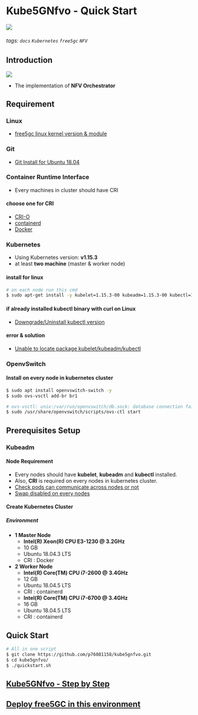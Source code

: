 # Kube5GNfvo - Quick Start

![](https://i.imgur.com/wy0NI6X.png)

###### tags: `docs` `Kubernetes` `free5gc` `NFV`

## Introduction

![](https://i.imgur.com/uJSUT6q.jpg)
* The implementation of **NFV Orchestrator**

## Requirement

### Linux

* [free5gc linux kernel version & module](https://hackmd.io/@Vcx/Hy_gHkdAD)

### Git

* [Git Install for Ubuntu 18.04](https://hackmd.io/@Vcx/SyuZPlBWu)

### Container Runtime Interface

* Every machines in cluster should have CRI

#### choose one for CRI

* [CRI-O](https://kubernetes.io/docs/setup/production-environment/container-runtimes/#cri-o)
* [containerd](https://hackmd.io/@Vcx/rJFyLPRWO)
* [Docker](https://hackmd.io/@Vcx/ByYcrDvSL)

### Kubernetes

* Using Kubernetes version: **v1.15.3**
* at least **two machine** (master & worker node)

#### install for linux

```bash
# on each node run this cmd
$ sudo apt-get install -y kubelet=1.15.3-00 kubeadm=1.15.3-00 kubectl=1.15.3-00 --allow-downgrades
```

#### if already installed kubectl binary with curl on Linux

* [Downgrade/Uninstall kubectl version](https://hackmd.io/@Vcx/rk2WlZa-_)

#### error & solution

* [Unable to locate package kubelet/kubeadm/kubectl](https://hackmd.io/@Vcx/BJ-iDJB7_#error-amp-solution)

### OpenvSwitch

#### Install on every node in kubernetes cluster

```bash
$ sudo apt install openvswitch-switch -y
$ sudo ovs-vsctl add-br br1

# ovs-vsctl: unix:/var/run/openvswitch/db.sock: database connection failed (No such file or directory)
$ sudo /usr/share/openvswitch/scripts/ovs-ctl start
```

## Prerequisites Setup

### Kubeadm

#### Node Requirement

* Every nodes should have **kubelet**, **kubeadm** and **kubectl** installed.
* Also, **CRI** is required on every nodes in kubernetes cluster.
* [Check pods can communicate across nodes or not](https://hackmd.io/@Vcx/HyLSg9xM_#Check-pods-can-communicate-across-nodes-or-not)
* [Swap disabled on every nodes](https://hackmd.io/@Vcx/HyLSg9xM_#Swap-disabled)

#### Create Kubernetes Cluster

##### Environment

* **1 Master Node**
    * **Intel(R) Xeon(R) CPU E3-1230 @ 3.2GHz**
    * 10 GB
    * Ubuntu 18.04.3 LTS
    * CRI : Docker
* **2 Worker Node**
    * **Intel(R) Core(TM) CPU i7-2600 @ 3.4GHz**
    * 12 GB
    * Ubuntu 18.04.5 LTS
    * CRI : containerd
    * **Intel(R) Core(TM) CPU i7-6700 @ 3.4GHz**
    * 16 GB
    * Ubuntu 18.04.5 LTS
    * CRI : containerd

## Quick Start

```bash
# All in one script
$ git clone https://github.com/p76081158/kube5gnfvo.git
$ cd kube5gnfvo/
$ ./quickstart.sh
```

## [Kube5GNfvo - Step by Step](https://hackmd.io/@Vcx/BJ-iDJB7_#Prerequisites-Setup)

## [Deploy free5GC in this environment](https://github.com/p76081158/free5gc-k8s)